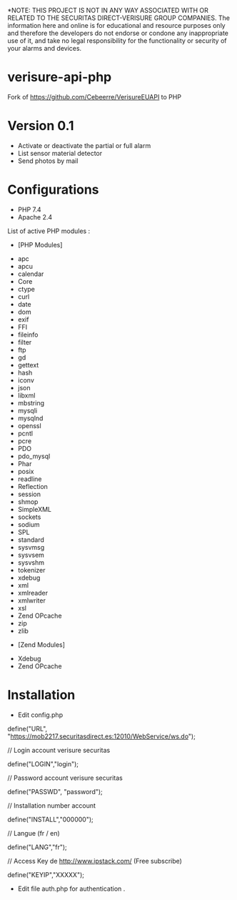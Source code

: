 *NOTE: THIS PROJECT IS NOT IN ANY WAY ASSOCIATED WITH OR RELATED TO THE SECURITAS DIRECT-VERISURE GROUP COMPANIES. The information here and online is for educational and resource purposes only and therefore the developers do not endorse or condone any inappropriate use of it, and take no legal responsibility for the functionality or security of your alarms and devices.

# verisure-api-php
Fork of https://github.com/Cebeerre/VerisureEUAPI to PHP

# Version 0.1 
- Activate or deactivate the partial or full alarm
- List sensor material detector
- Send photos by mail


# Configurations
- PHP 7.4
- Apache 2.4

List of active PHP modules : 

* [PHP Modules]
- apc
- apcu 
- calendar
- Core
- ctype
- curl
- date
- dom
- exif
- FFI
- fileinfo
- filter
- ftp
- gd
- gettext
- hash
- iconv
- json
- libxml
- mbstring
- mysqli
- mysqlnd
- openssl
- pcntl
- pcre
- PDO
- pdo_mysql
- Phar
- posix
- readline
- Reflection
- session
- shmop
- SimpleXML
- sockets
- sodium
- SPL
- standard
- sysvmsg
- sysvsem
- sysvshm
- tokenizer
- xdebug
- xml
- xmlreader
- xmlwriter
- xsl
- Zend OPcache
- zip
- zlib

* [Zend Modules]
- Xdebug
- Zend OPcache


# Installation 
- Edit config.php

define("URL", "https://mob2217.securitasdirect.es:12010/WebService/ws.do");

// Login account verisure securitas

define("LOGIN","login");

// Password account verisure securitas

define("PASSWD", "password");

// Installation number account

define("INSTALL","000000");

// Langue (fr / en)

define("LANG","fr");

// Access Key de http://www.ipstack.com/ (Free subscribe)

define("KEYIP","XXXXX");

- Edit file auth.php for authentication . 
